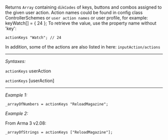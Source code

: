 Returns `Array` containing `dikCodes` of keys, buttons and combos assigned to the given user action. Action names could be found in config class ControllerSchemes or `user action names` or user profile, for example:
<syntaxhighlight lang="cpp">
keyWatch[] = { 24 };
</syntaxhighlight>
To retrieve the value, use the property name without 'key':

```sqf
actionKeys "Watch"; // 24
```
In addition, some of the actions are also listed in here: `inputAction/actions`


---
*Syntaxes:*

`actionKeys` userAction

`actionKeys` [userAction]

---
*Example 1:*

```sqf
_arrayOfNumbers = actionKeys "ReloadMagazine";
```

*Example 2:*

From Arma 3 v2.08:

```sqf
_arrayOfStrings = actionKeys ["ReloadMagazine"];
```